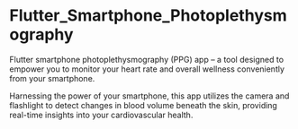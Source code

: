 # Flutter_Smartphone_Photoplethysmography

Flutter smartphone photoplethysmography (PPG) app – a tool designed to empower you to monitor your heart rate and overall wellness conveniently from your smartphone.

Harnessing the power of your smartphone, this app utilizes the camera and flashlight to detect changes in blood volume beneath the skin, providing real-time insights into your cardiovascular health. 